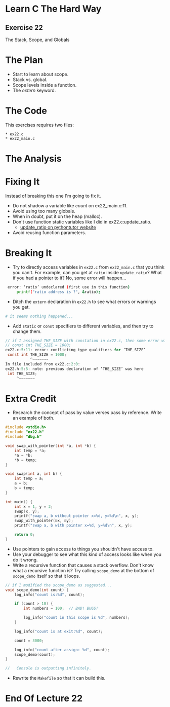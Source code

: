 Learn C The Hard Way
=======

Exercise 22
----

The Stack, Scope, and Globals



The Plan
====

* Start to learn about scope.
* Stack vs. global.
* Scope levels inside a function.
* The *extern* keyword.


The Code
====

This exercises requires two files:

    * ex22.c
    * ex22_main.c



The Analysis
====



Fixing It
====

Instead of breaking this one I'm going to fix it.

* Do not shadow a variable like *count* on ex22_main.c:11.
* Avoid using too many globals.
* When in doubt, put it on the heap (malloc).
* Don't use function static variables like I did in ex22.c:update_ratio.
  * [update_ratio on pythontutor website](https://pythontutor.com/visualize.html#code=double%20update_ratio%28double%20new_ratio%29%0A%7B%0A%20%20%20%20static%20double%20ratio%20%3D%201.0%3B%0A%0A%20%20%20%20double%20old_ratio%20%3D%20ratio%3B%0A%20%20%20%20ratio%20%3D%20new_ratio%3B%0A%0A%20%20%20%20return%20old_ratio%3B%0A%7D%0A%0Aint%20main%28%29%20%7B%0A%20%20update_ratio%283%29%3B%0A%20%20update_ratio%2810%29%3B%0A%20%20update_ratio%284%29%3B%0A%20%20return%200%3B%0A%7D&cppShowMemAddrs=true&cumulative=false&curInstr=18&heapPrimitives=nevernest&mode=display&origin=opt-frontend.js&py=c_gcc9.3.0&rawInputLstJSON=%5B%5D&textReferences=false)
* Avoid reusing function parameters.



Breaking It
====

* Try to directly access variables in ``ex22.c`` from ``ex22_main.c``
  that you think you can't.  For example, can you get at ``ratio``
  inside ``update_ratio``? What if you had a pointer to it?
  No, some error will happen...
```bash
 error: ‘ratio’ undeclared (first use in this function)
     printf("ratio address is ?", &ratio);
```

* Ditch the ``extern`` declaration in ``ex22.h`` to see what
  errors or warnings you get.
```bash
# it seems nothing happened...
```

* Add ``static`` or ``const`` specifiers to different variables,
  and then try to change them.
```C
// if I assigned THE_SIZE with constation in ex22.c, then some error will happend...
// const int THE_SIZE = 1000;
ex22.c:5:11: error: conflicting type qualifiers for ‘THE_SIZE’
 const int THE_SIZE = 1000;
           ^~~~~~~~
In file included from ex22.c:2:0:
ex22.h:5:5: note: previous declaration of ‘THE_SIZE’ was here
 int THE_SIZE;
     ^~~~~~~~

```


Extra Credit
====

* Research the concept of pass by value verses pass by reference.  Write an
  example of both.
```C
#include <stdio.h>
#include "ex22.h"
#include "dbg.h"

void swap_with_pointer(int *a, int *b) {
    int temp = *a;
    *a = *b;
    *b = temp;
}

void swap(int a, int b) {
    int temp = a;
    a = b;
    b = temp;
}

int main() {
    int x = 1, y = 2;
    swap(x, y);
    printf("swap a, b without pointer x=%d, y=%d\n", x, y);
    swap_with_pointer(&x, &y);
    printf("swap a, b with pointer x=%d, y=%d\n", x, y);

    return 0;
}
```

* Use pointers to gain access to things you shouldn't have access to.
* Use your debugger to see what this kind of access looks like when you do it wrong.
* Write a recursive function that causes a stack overflow.  Don't know  what a recursive function is?  Try calling ``scope_demo`` at the  bottom of ``scope_demo`` itself so that it loops.
```C
// if I modified the scope_demo as suggested...
void scope_demo(int count) {
    log_info("count is:%d", count);

    if (count > 10) {
        int numbers = 100;  // BAD! BUGS!

        log_info("count in this scope is %d", numbers);
    }

    log_info("count is at exit:%d", count);

    count = 3000;

    log_info("count after assign: %d", count);
    scope_demo(count);
}

//   Console is outputting infinitely.
```

* Rewrite the ``Makefile`` so that it can build this.



End Of Lecture 22
=====

